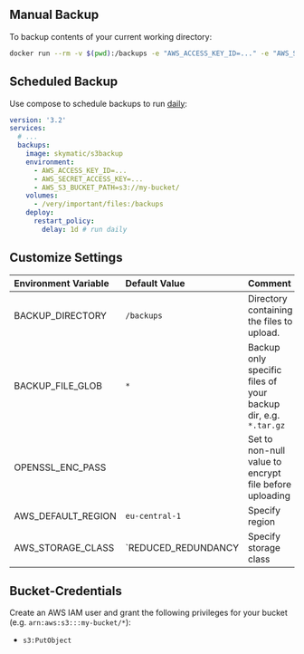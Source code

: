 ## Manual Backup
To backup contents of your current working directory:

```bash
docker run --rm -v $(pwd):/backups -e "AWS_ACCESS_KEY_ID=..." -e "AWS_SECRET_ACCESS_KEY=.../" -e "AWS_S3_BUCKET_PATH=s3://my-bucket/" skymatic/s3backup
```

## Scheduled Backup
Use compose to schedule backups to run [daily](https://docs.docker.com/compose/compose-file/#specifying-durations):

```yml
version: '3.2'
services:
  # ...
  backups:
    image: skymatic/s3backup
    environment:
      - AWS_ACCESS_KEY_ID=...
      - AWS_SECRET_ACCESS_KEY=...
      - AWS_S3_BUCKET_PATH=s3://my-bucket/
    volumes:
      - /very/important/files:/backups
    deploy:
      restart_policy:
        delay: 1d # run daily
```

## Customize Settings

| Environment Variable | Default Value | Comment |
|:---|:---|:---|
| BACKUP_DIRECTORY | `/backups` | Directory containing the files to upload. |
| BACKUP_FILE_GLOB | `*` | Backup only specific files of your backup dir, e.g. `*.tar.gz` |
| OPENSSL_ENC_PASS |  | Set to non-null value to encrypt file before uploading |
| AWS_DEFAULT_REGION | `eu-central-1` | Specify region |
| AWS_STORAGE_CLASS | `REDUCED_REDUNDANCY | Specify storage class |

## Bucket-Credentials
Create an AWS IAM user and grant the following privileges for your bucket (e.g. `arn:aws:s3:::my-bucket/*`):
* `s3:PutObject`
